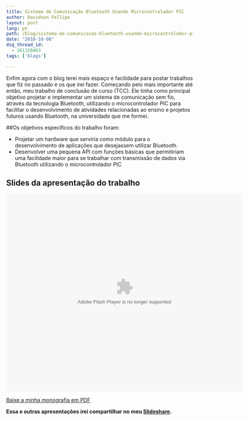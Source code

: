 ```yaml
---
title: Sistema de Comunicação Bluetooth Usando Microcontrolador PIC
author: Davidson Fellipe
layout: post
lang: pt
path: /blog/sistema-de-comunicacao-bluetooth-usando-microcontrolador-pic/
date: "2010-10-08"
dsq_thread_id:
  - 261158463
tags: ['blogs']

---
```

Enfim agora com o blog terei mais espaço e facilidade para postar trabalhos que fiz no passado e os que irei fazer. Começando pelo mais importante até então, meu trabalho de conclusão de curso (TCC). Ele tinha como principal objetivo projetar e implementar um sistema de comunicação sem fio, através da tecnologia Bluetooth, utilizando o microcontrolador PIC para facilitar o desenvolvimento de atividades relacionadas ao ensino e projetos futuros usando Bluetooth, na universidade que me formei.

##Os objetivos específicos do trabalho foram:

*   Projetar um hardware que serviria como módulo para o desenvolvimento de aplicações que desejassem utilizar Bluetooth.
*   Desenvolver uma pequena API com funções básicas que permitiriam uma facilidade maior para se trabalhar com transmissão de dados via Bluetooth utilizando o microcontrolador PIC

## **Slides da apresentação do trabalho**

<p><object id="__sse2700794" classid="clsid:d27cdb6e-ae6d-11cf-96b8-444553540000" width="637" height="532" codebase="http://download.macromedia.com/pub/shockwave/cabs/flash/swflash.cab#version=6,0,40,0"><param name="allowFullScreen" value="true" /><param name="allowScriptAccess" value="always" /><param name="src" value="http://static.slidesharecdn.com/swf/ssplayer2.swf?doc=finalsistemadecomunicaobluetoothusandomicrocontrolado-091211132307-phpapp02&amp;stripped_title=sistema-de-comunicao-bluetooth-usando-microcontrolado-pic&amp;userName=davidsonfellipe" /><param name="name" value="__sse2700794" /><param name="allowfullscreen" value="true" /><embed id="__sse2700794" type="application/x-shockwave-flash" width="637" height="532" src="http://static.slidesharecdn.com/swf/ssplayer2.swf?doc=finalsistemadecomunicaobluetoothusandomicrocontrolado-091211132307-phpapp02&amp;stripped_title=sistema-de-comunicao-bluetooth-usando-microcontrolado-pic&amp;userName=davidsonfellipe" name="__sse2700794" allowscriptaccess="always" allowfullscreen="true"></embed></object></p>


[Baixe a minha monografia em PDF][1]

 [1]: http://fellipe.com/wp-content/uploads/2010/10/sistemadecomunicaobluetoothusandomicrocontrolado-davidsonfellipedasilva.pdf

**Essa e outras apresentações irei compartilhar no meu [Slideshare][2].**

 [2]: http://www.slideshare.net/davidsonfellipe
